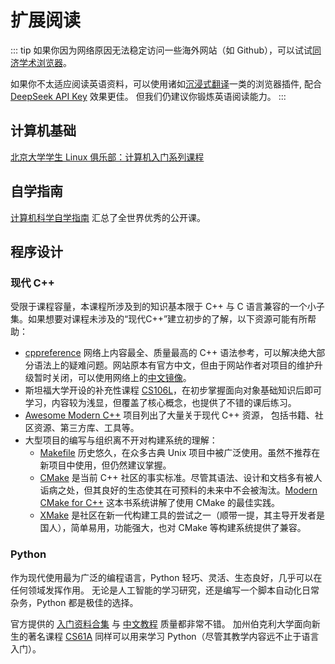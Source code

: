 # 扩展阅读

::: tip
如果你因为网络原因无法稳定访问一些海外网站（如 Github），可以试试[同济学术浏览器](https://nic.tongji.edu.cn/tjxsllq/list.htm)。

如果你不太适应阅读英语资料，可以使用诸如[沉浸式翻译](https://immersivetranslate.com/zh-Hans/)一类的浏览器插件,
配合 [DeepSeek API Key](https://immersivetranslate.com/zh-Hans/docs/services/deepseek/) 效果更佳。
但我们仍建议你锻炼英语阅读能力。
:::

## 计算机基础

[北京大学学生 Linux 俱乐部：计算机入门系列课程](https://missing.lcpu.dev/)

## 自学指南

[计算机科学自学指南](https://csdiy.wiki/) 汇总了全世界优秀的公开课。

## 程序设计

### 现代 C++

受限于课程容量，本课程所涉及到的知识基本限于 C++ 与 C 语言兼容的一个小子集。如果想要对课程未涉及的“现代C++”建立初步的了解，以下资源可能有所帮助：

+ [cppreference](https://en.cppreference.com/) 网络上内容最全、质量最高的 C++ 语法参考，可以解决绝大部分语法上的疑难问题。网站原本有官方中文，但由于网站作者对项目的维护升级暂时关闭，可以使用网络上的[中文镜像](https://cppreference.cn/w/)。
+ 斯坦福大学开设的补充性课程 [CS106L](https://web.stanford.edu/class/cs106l/)，在初步掌握面向对象基础知识后即可学习，内容较为浅显，但覆盖了核心概念，也提供了不错的课后练习。
+ [Awesome Modern C++](https://github.com/rigtorp/awesome-modern-cpp) 项目列出了大量关于现代 C++ 资源，
包括书籍、社区资源、第三方库、工具等。
+ 大型项目的编写与组织离不开对构建系统的理解：
  + [Makefile](https://www.gnu.org/software/make/manual/make.html) 历史悠久，在众多古典 Unix 项目中被广泛使用。虽然不推荐在新项目中使用，但仍然建议掌握。
  + [CMake](https://cmake.org/) 是当前 C++ 社区的事实标准。尽管其语法、设计和文档多有被人诟病之处，但其良好的生态使其在可预料的未来中不会被淘汰。[Modern CMake for C++](/Modern-CMake-for-C++.pdf) 这本书系统讲解了使用 CMake 的最佳实践。
  + [XMake](https://xmake.io/) 是社区在新一代构建工具的尝试之一（顺带一提，其主导开发者是国人），简单易用，功能强大，也对 CMake 等构建系统提供了兼容。


### Python

作为现代使用最为广泛的编程语言，Python 轻巧、灵活、生态良好，几乎可以在任何领域发挥作用。
无论是人工智能的学习研究，还是编写一个脚本自动化日常杂务，Python 都是极佳的选择。

官方提供的 [入门资料合集](https://wiki.python.org/moin/BeginnersGuide/NonProgrammersChinese) 与 [中文教程](https://docs.python.org/zh-cn/3/tutorial/index.html) 质量都非常不错。
加州伯克利大学面向新生的著名课程 [CS61A](https://cs61a.org/) 同样可以用来学习 Python（尽管其教学内容远不止于语言入门）。
